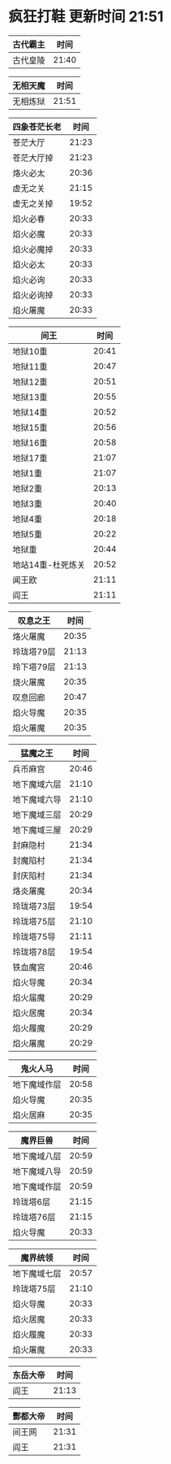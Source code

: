 # 疯狂打鞋 更新时间 21:51

| 古代霸主   | 时间    |
|--------|-------|
| 古代皇陵 | 21:40 |

| 无相天魔   | 时间    |
|--------|-------|
| 无相炼狱 | 21:51 |

| 四象苍茫长老   | 时间    |
|--------|-------|
| 苍茫大厅 | 21:23 |
| 苍茫大厅掉 | 21:23 |
| 烙火必太 | 20:36 |
| 虚无之关 | 21:15 |
| 虚无之关掉 | 19:52 |
| 焰火必春 | 20:33 |
| 焰火必魔 | 20:33 |
| 焰火必魔掉 | 20:33 |
| 焰火必太 | 20:33 |
| 焰火必询 | 20:33 |
| 焰火必询掉 | 20:33 |
| 焰火屠魔 | 20:33 |

| 间王   | 时间    |
|--------|-------|
| 地狱10重 | 20:41 |
| 地狱11重 | 20:47 |
| 地狱12重 | 20:51 |
| 地狱13重 | 20:55 |
| 地狱14重 | 20:52 |
| 地狱15重 | 20:56 |
| 地狱16重 | 20:58 |
| 地狱17重 | 21:07 |
| 地狱1重 | 21:07 |
| 地狱2重 | 20:13 |
| 地狱3重 | 20:40 |
| 地狱4重 | 20:18 |
| 地狱5重 | 20:22 |
| 地狱重 | 20:44 |
| 地站14重-杜死炼关 | 20:52 |
| 闻王欧 | 21:11 |
| 阎王 | 21:11 |

| 叹息之王   | 时间    |
|--------|-------|
| 烙火屠魔 | 20:35 |
| 玲珑塔79层 | 21:13 |
| 玲下塔79层 | 21:13 |
| 烧火屠魔 | 20:35 |
| 叹息回廊 | 20:47 |
| 焰火导魔 | 20:35 |
| 焰火屠魔 | 20:35 |

| 猛魔之王   | 时间    |
|--------|-------|
| 兵币麻宫 | 20:46 |
| 地下魔域六层 | 21:10 |
| 地下魔域六导 | 21:10 |
| 地下魔域三层 | 20:29 |
| 地下魔域三屋 | 20:29 |
| 封麻隐村 | 21:34 |
| 封魔陷村 | 21:34 |
| 封庆陷村 | 21:34 |
| 烙炎屠魔 | 20:34 |
| 玲珑塔73层 | 19:54 |
| 玲珑塔75层 | 21:10 |
| 玲珑塔75导 | 21:11 |
| 玲珑塔78层 | 19:54 |
| 铁血魔宫 | 20:46 |
| 焰火导魔 | 20:34 |
| 焰火届魔 | 20:29 |
| 焰火居魔 | 20:34 |
| 焰火履魔 | 20:29 |
| 焰火屠魔 | 20:29 |

| 鬼火人马   | 时间    |
|--------|-------|
| 地下魔域作层 | 20:58 |
| 焰火导魔 | 20:35 |
| 焰火居麻 | 20:35 |

| 魔界巨兽   | 时间    |
|--------|-------|
| 地下魔域八层 | 20:59 |
| 地下魔域八导 | 20:59 |
| 地下魔域作层 | 20:59 |
| 玲珑塔6层 | 21:15 |
| 玲珑塔76层 | 21:15 |
| 焰火导魔 | 20:33 |

| 魔界统领   | 时间    |
|--------|-------|
| 地下魔域七层 | 20:57 |
| 玲珑塔75层 | 21:10 |
| 焰火导魔 | 20:33 |
| 焰火居魔 | 20:33 |
| 焰火履魔 | 20:33 |
| 焰火屠魔 | 20:33 |

| 东岳大帝   | 时间    |
|--------|-------|
| 阎王 | 21:13 |

| 酆都大帝   | 时间    |
|--------|-------|
| 间王网 | 21:31 |
| 阎王 | 21:31 |